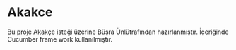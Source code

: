 # Akakce
Bu proje Akakçe isteği üzerine Büşra Ünlütrafından hazırlanmıştır. 
İçeriğinde Cucumber frame work kullanılmıştır.
